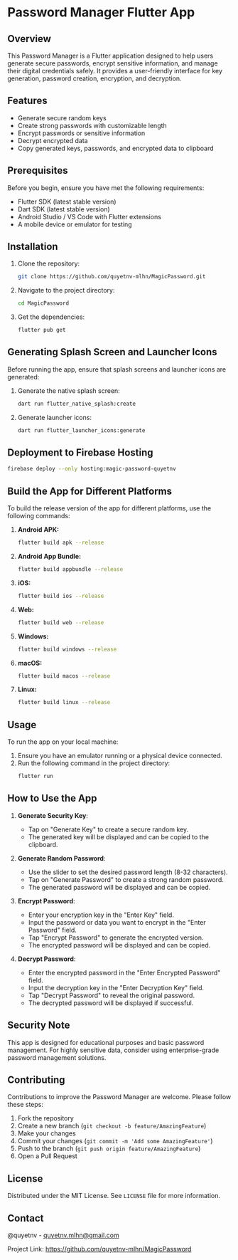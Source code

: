# Password Manager Flutter App

## Overview
This Password Manager is a Flutter application designed to help users generate secure passwords, encrypt sensitive information, and manage their digital credentials safely. It provides a user-friendly interface for key generation, password creation, encryption, and decryption.

## Features
- Generate secure random keys
- Create strong passwords with customizable length
- Encrypt passwords or sensitive information
- Decrypt encrypted data
- Copy generated keys, passwords, and encrypted data to clipboard

## Prerequisites
Before you begin, ensure you have met the following requirements:
- Flutter SDK (latest stable version)
- Dart SDK (latest stable version)
- Android Studio / VS Code with Flutter extensions
- A mobile device or emulator for testing

## Installation
1. Clone the repository:
   ```bash
   git clone https://github.com/quyetnv-mlhn/MagicPassword.git
   ```

2. Navigate to the project directory:
   ```bash
   cd MagicPassword
   ```

3. Get the dependencies:
   ```bash
   flutter pub get
   ```

## Generating Splash Screen and Launcher Icons

Before running the app, ensure that splash screens and launcher icons are generated:

1. Generate the native splash screen:
   ```bash
   dart run flutter_native_splash:create
   ```

2. Generate launcher icons:
   ```bash
   dart run flutter_launcher_icons:generate
   ```
   
## Deployment to Firebase Hosting
   ```bash
   firebase deploy --only hosting:magic-password-quyetnv
   ```

## Build the App for Different Platforms

To build the release version of the app for different platforms, use the following commands:

1. **Android APK:**
   ```bash
   flutter build apk --release
   ```

2. **Android App Bundle:**
   ```bash
   flutter build appbundle --release
   ```

3. **iOS:**
   ```bash
   flutter build ios --release
   ```

4. **Web:**
   ```bash
   flutter build web --release
   ```

5. **Windows:**
   ```bash
   flutter build windows --release
   ```

6. **macOS:**
   ```bash
   flutter build macos --release
   ```

7. **Linux:**
   ```bash
   flutter build linux --release
   ```

## Usage

To run the app on your local machine:

1. Ensure you have an emulator running or a physical device connected.
2. Run the following command in the project directory:
   ```bash
   flutter run
   ```

## How to Use the App

1. **Generate Security Key**:
   - Tap on "Generate Key" to create a secure random key.
   - The generated key will be displayed and can be copied to the clipboard.

2. **Generate Random Password**:
   - Use the slider to set the desired password length (8-32 characters).
   - Tap on "Generate Password" to create a strong random password.
   - The generated password will be displayed and can be copied.

3. **Encrypt Password**:
   - Enter your encryption key in the "Enter Key" field.
   - Input the password or data you want to encrypt in the "Enter Password" field.
   - Tap "Encrypt Password" to generate the encrypted version.
   - The encrypted password will be displayed and can be copied.

4. **Decrypt Password**:
   - Enter the encrypted password in the "Enter Encrypted Password" field.
   - Input the decryption key in the "Enter Decryption Key" field.
   - Tap "Decrypt Password" to reveal the original password.
   - The decrypted password will be displayed if successful.

## Security Note

This app is designed for educational purposes and basic password management. For highly sensitive data, consider using enterprise-grade password management solutions.

## Contributing

Contributions to improve the Password Manager are welcome. Please follow these steps:

1. Fork the repository
2. Create a new branch (`git checkout -b feature/AmazingFeature`)
3. Make your changes
4. Commit your changes (`git commit -m 'Add some AmazingFeature'`)
5. Push to the branch (`git push origin feature/AmazingFeature`)
6. Open a Pull Request

## License

Distributed under the MIT License. See `LICENSE` file for more information.

## Contact

@quyetnv - quyetnv.mlhn@gmail.com

Project Link: https://github.com/quyetnv-mlhn/MagicPassword